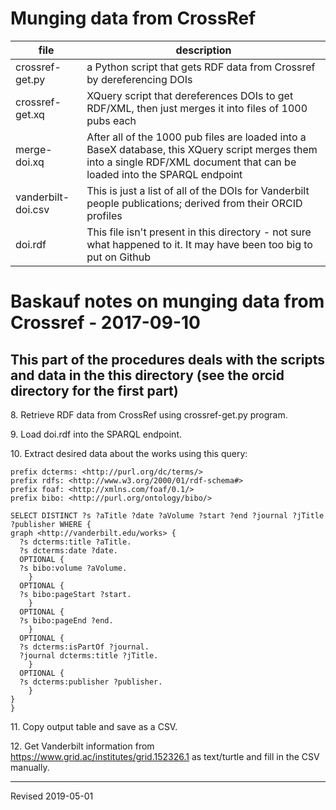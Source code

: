 # Munging data from CrossRef

| file | description |
|------|-------------|
| crossref-get.py | a Python script that gets RDF data from Crossref by dereferencing DOIs |
| crossref-get.xq | XQuery script that dereferences DOIs to get RDF/XML, then just merges it into files of 1000 pubs each |
| merge-doi.xq | After all of the 1000 pub files are loaded into a BaseX database, this XQuery script merges them into a single RDF/XML document that can be loaded into the SPARQL endpoint |
| vanderbilt-doi.csv | This is just a list of all of the DOIs for Vanderbilt people publications; derived from their ORCID profiles |
| doi.rdf | This file isn't present in this directory - not sure what happened to it.  It may have been too big to put on Github |

# Baskauf notes on munging data from Crossref - 2017-09-10

## This part of the procedures deals with the scripts and data in the this directory (see the orcid directory for the first part)

8\. Retrieve RDF data from CrossRef using crossref-get.py program.

9\. Load doi.rdf into the SPARQL endpoint.

10\. Extract desired data about the works using this query:

```
prefix dcterms: <http://purl.org/dc/terms/>
prefix rdfs: <http://www.w3.org/2000/01/rdf-schema#>
prefix foaf: <http://xmlns.com/foaf/0.1/>
prefix bibo: <http://purl.org/ontology/bibo/>

SELECT DISTINCT ?s ?aTitle ?date ?aVolume ?start ?end ?journal ?jTitle ?publisher WHERE {
graph <http://vanderbilt.edu/works> {
  ?s dcterms:title ?aTitle.
  ?s dcterms:date ?date.
  OPTIONAL {
  ?s bibo:volume ?aVolume.
    }
  OPTIONAL {
  ?s bibo:pageStart ?start.
    }
  OPTIONAL {
  ?s bibo:pageEnd ?end.
    }
  OPTIONAL {
  ?s dcterms:isPartOf ?journal.
  ?journal dcterms:title ?jTitle.
    }
  OPTIONAL {
  ?s dcterms:publisher ?publisher.
    }
}
}
```

11\. Copy output table and save as a CSV.

12\. Get Vanderbilt information from https://www.grid.ac/institutes/grid.152326.1 as text/turtle and fill in the CSV manually.

----
Revised 2019-05-01
